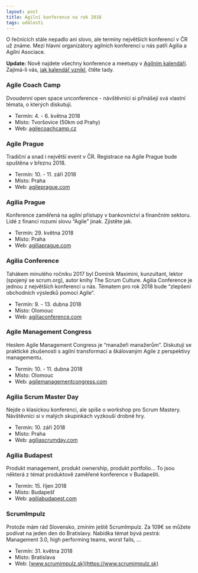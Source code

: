 ```yaml
---
layout: post
title: Agilní konference na rok 2018
tags: události
---
```


O řečnících stále nepadlo ani slovo, ale termíny největších konferencí v ČR už známe.
Mezi hlavní organizátory agilních konferencí u nás patří Agilia a Agilní Asociace.

**Update:** Nově najdete všechny konference a meetupy v [Agilním kalendáři](https://agilnikalendar.cz/).
Zajímá-li vás, [jak kalendář vznikl](/agilni-kalendar/), čtěte tady.

### Agile Coach Camp

Dvoudenní open space unconference - návštěvníci si přinášejí svá vlastní témata, o kterých diskutují.

- Termín: 4. - 6. května 2018
- Místo: Tvoršovice (50km od Prahy)
- Web: [agilecoachcamp.cz](https://agilecoachcamp.cz)

### Agile Prague

Tradiční a snad i největší event v ČR. Registrace na Agile Prague bude spuštěna v březnu 2018.

- Termín: 10. - 11. září 2018
- Místo: Praha
- Web: [agileprague.com](http://agileprague.com/)

### Agilia Prague

Konference zaměřená na agilní přístupy v bankovnictví a finančním sektoru. Lidé z financí rozumí slovu “Agile” jinak. Zjistěte jak.

- Termín: 29. května 2018
- Místo: Praha
- Web: [agiliaprague.com](http://agiliaprague.com/)

### Agilia Conference

Tahákem minulého ročníku 2017 byl Dominik Maximini, kunzultant, lektor (spojený se scrum.org), autor knihy The Scrum Culture. Agilia Conference je jednou z největších konferencí u nás. Tématem pro rok 2018 bude “zlepšení obchodních výsledků pomocí Agile”.

- Termín: 9. - 13. dubna 2018
- Místo: Olomouc
- Web: [agiliaconference.com](http://agiliaconference.com/)

### Agile Management Congress

Heslem Agile Management Congress je “manažeři manažerům”. Diskutují se praktické zkušenosti s agilní transformací a škálovaným Agile z perspektivy managementu.

- Termín: 10. - 11. dubna 2018
- Místo: Olomouc
- Web: [agilemanagementcongress.com](https://agilemanagementcongress.com/)

### Agilia Scrum Master Day

Nejde o klasickou konferenci, ale spíše o workshop pro Scrum Mastery. Návštěvníci si v malých skupinkách vyzkouší drobné hry.

- Termín: 10. září 2018
- Místo: Praha
- Web: [agiliascrumday.com](http://www.agiliascrumday.com/)

### Agilia Budapest

Produkt management, produkt ownership, produkt portfolio… To jsou některá z témat produktově zaměřené konference v Budapešti.

- Termín: 15. říjen 2018
- Místo: Budapešť
- Web: [agiliabudapest.com](http://www.agiliabudapest.com/)

### ScrumImpulz

Protože mám rád Slovensko, zmíním ještě ScrumImpulz. Za 109€ se můžete podívat na jeden den do Bratislavy. Nabídka témat bývá pestrá: Management 3.0, high performing teams, worst fails, ...

- Termín: 31. května 2018
- Místo: Bratislava
- Web: [www.scrumimpulz.sk](https://www.scrumimpulz.sk)
